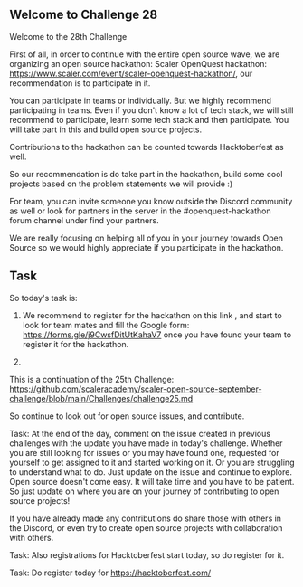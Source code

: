 ## Welcome to Challenge 28

Welcome to the 28th Challenge 


First of all, in order to continue with the entire open source wave, we are organizing an open source hackathon: Scaler OpenQuest hackathon: https://www.scaler.com/event/scaler-openquest-hackathon/, our recommendation is to participate in it.

You can participate in teams or individually. But we highly recommend participating in teams. Even if you don't know a lot of tech stack, we will still recommend to participate, learn some tech stack and then participate. You will take part in this and build open source projects. 

Contributions to the hackathon can be counted towards Hacktoberfest as well. 

So our recommendation is do take part in the hackathon, build some cool projects based on the problem statements we will provide :)

For team, you can invite someone you know outside the Discord community as well or look for partners in the server in the #openquest-hackathon forum channel under find your partners. 

We are really focusing on helping all of you in your journey towards Open Source so we would highly appreciate if you participate in the hackathon.


## Task
So today's task is: 
1. We recommend to register for the hackathon on this link , and start to look for team mates and fill the Google form:  https://forms.gle/j9CwsfDitUtKahaV7 once you have found your team to register it for the hackathon. 

2. 
This is a continuation of the 25th Challenge: https://github.com/scaleracademy/scaler-open-source-september-challenge/blob/main/Challenges/challenge25.md

So continue to look out for open source issues, and contribute. 

Task: 
At the end of the day, comment on the issue created in previous challenges with the update you have made in today's challenge. Whether you are still looking for issues or you may have found one, requested for yourself to get assigned to it and started working on it. Or you are struggling to understand what to do. Just update on the issue and continue to explore. Open source doesn't come easy. It will take time and you have to be patient. So just update on where you are on your journey of contributing to open source projects! 

If you have already made any contributions do share those with others in the Discord, or even try to create open source projects with collaboration with others. 


Task: 
Also registrations for Hacktoberfest start today, so do register for it.

Task:
Do register today for https://hacktoberfest.com/

